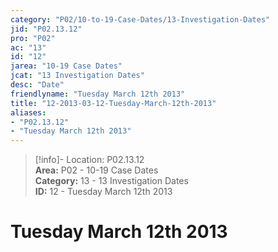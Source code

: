```yaml
---  
category: "P02/10-to-19-Case-Dates/13-Investigation-Dates"  
jid: "P02.13.12"  
pro: "P02"  
ac: "13"  
id: "12"  
jarea: "10-19 Case Dates"  
jcat: "13 Investigation Dates"  
desc: "Date"  
friendlyname: "Tuesday March 12th 2013"  
title: "12-2013-03-12-Tuesday-March-12th-2013"  
aliases:   
- "P02.13.12"  
- "Tuesday March 12th 2013"  
---  
```

>[!info]- Location: P02.13.12  
>**Area:** P02 - 10-19 Case Dates  
>**Category:** 13 - 13 Investigation Dates  
>**ID:** 12 - Tuesday March 12th 2013  
  
# Tuesday March 12th 2013  
